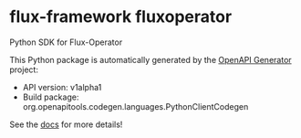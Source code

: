 # flux-framework fluxoperator

Python SDK for Flux-Operator

This Python package is automatically generated by the [OpenAPI Generator](https://openapi-generator.tech) project:

- API version: v1alpha1
- Build package: org.openapitools.codegen.languages.PythonClientCodegen

See the [docs](docs) for more details!

